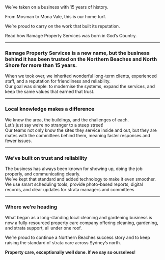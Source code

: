 We’ve taken on a business with 15 years of history.

From Mosman to Mona Vale, this is our home turf.

We’re proud to carry on the work that built its reputation.

Read how Ramage Property Services was born in God’s Country.

---

### Ramage Property Services is a new name, but the business behind it has been trusted on the Northern Beaches and North Shore for more than 15 years.

When we took over, we inherited wonderful long-term clients, experienced staff, and a reputation for friendliness and reliability.  
Our goal was simple: to modernise the systems, expand the services, and keep the same values that earned that trust.

---

### Local knowledge makes a difference

We know the area, the buildings, and the challenges of each.  
Let’s just say we’re no stranger to a steep street!  
Our teams not only know the sites they service inside and out, but they are mates with the committees behind them, meaning faster responses and fewer issues.

---

### We’ve built on trust and reliability

The business has always been known for showing up, doing the job properly, and communicating clearly.  
We’ve kept that standard and added technology to make it even smoother.  
We use smart scheduling tools, provide photo-based reports, digital records, and clear updates for strata managers and committees.

---

### Where we’re heading

What began as a long-standing local cleaning and gardening business is now a fully-resourced property care company offering cleaning, gardening, and strata support, all under one roof.

We’re proud to continue a Northern Beaches success story and to keep raising the standard of strata care across Sydney’s north.

**Property care, exceptionally well done. If we say so ourselves!**
